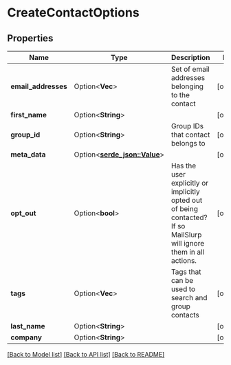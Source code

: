 # CreateContactOptions

## Properties

Name | Type | Description | Notes
------------ | ------------- | ------------- | -------------
**email_addresses** | Option<**Vec<String>**> | Set of email addresses belonging to the contact | [optional]
**first_name** | Option<**String**> |  | [optional]
**group_id** | Option<**String**> | Group IDs that contact belongs to | [optional]
**meta_data** | Option<[**serde_json::Value**](.md)> |  | [optional]
**opt_out** | Option<**bool**> | Has the user explicitly or implicitly opted out of being contacted? If so MailSlurp will ignore them in all actions. | [optional]
**tags** | Option<**Vec<String>**> | Tags that can be used to search and group contacts | [optional]
**last_name** | Option<**String**> |  | [optional]
**company** | Option<**String**> |  | [optional]

[[Back to Model list]](../README.md#documentation-for-models) [[Back to API list]](../README.md#documentation-for-api-endpoints) [[Back to README]](../README.md)


